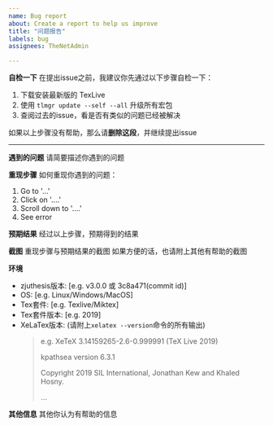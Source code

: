 ```yaml
---
name: Bug report
about: Create a report to help us improve
title: "问题报告"
labels: bug
assignees: TheNetAdmin

---
```


**自检一下**
在提出issue之前，我建议你先通过以下步骤自检一下：

  1. 下载安装最新版的 TexLive
  2. 使用 `tlmgr update --self --all` 升级所有宏包
  3. 查阅过去的issue，看是否有类似的问题已经被解决
  
如果以上步骤没有帮助，那么请**删除这段**，并继续提出issue

---

**遇到的问题**
请简要描述你遇到的问题

**重现步骤**
如何重现你遇到的问题：

1. Go to '...'
2. Click on '....'
3. Scroll down to '....'
4. See error

**预期结果**
经过以上步骤，预期得到的结果

**截图**
重现步骤与预期结果的截图
如果方便的话，也请附上其他有帮助的截图

**环境**
 - zjuthesis版本: [e.g. v3.0.0 或 3c8a471(commit id)]
 - OS: [e.g. Linux/Windows/MacOS]
 - Tex套件: [e.g. Texlive/Miktex]
 - Tex套件版本: [e.g. 2019]
 - XeLaTex版本: (请附上`xelatex --version`命令的所有输出)
   > e.g.
   > XeTeX 3.14159265-2.6-0.999991 (TeX Live 2019)
   >
   > kpathsea version 6.3.1
   >
   > Copyright 2019 SIL International, Jonathan Kew and Khaled Hosny.
   >
   > ...

**其他信息**
其他你认为有帮助的信息
